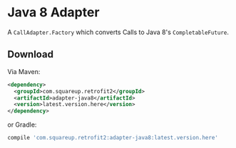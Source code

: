 Java 8 Adapter
==============

A `CallAdapter.Factory` which converts Calls to Java 8's `CompletableFuture`.

Download
--------

Via Maven:
```xml
<dependency>
  <groupId>com.squareup.retrofit2</groupId>
  <artifactId>adapter-java8</artifactId>
  <version>latest.version.here</version>
</dependency>
```
or Gradle:
```groovy
compile 'com.squareup.retrofit2:adapter-java8:latest.version.here'
```
